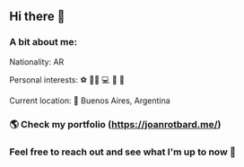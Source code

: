 ## Hi there 👋

### A bit about me:

Nationality: AR

Personal interests: ⚽ 💪🏽 💻 🍕 🛫 

Current location: 📍 Buenos Aires, Argentina

### 🌎 Check my portfolio (https://joanrotbard.me/)

### Feel free to reach out and see what I'm up to now 💬
